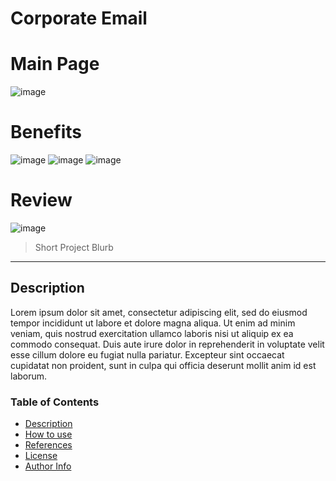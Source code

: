# Corporate Email
# Main Page
![image](https://user-images.githubusercontent.com/57478403/140004420-6152f1b0-6333-45c3-b6f6-bc731dd3d431.png)
# Benefits
![image](https://user-images.githubusercontent.com/57478403/140004069-5a408c52-a6a2-401b-9446-87e4de208de3.png)
![image](https://user-images.githubusercontent.com/57478403/140004080-760983de-e4a6-45d3-9713-e59d3797c020.png)
![image](https://user-images.githubusercontent.com/57478403/140004096-88446ab2-817c-40a5-a75a-c6a0d3a62526.png)
# Review
![image](https://user-images.githubusercontent.com/57478403/140004105-37e694f8-d102-47b8-b31d-44532c7eae94.png)


> Short Project Blurb 

________


## Description 
Lorem ipsum dolor sit amet, consectetur adipiscing elit, sed do eiusmod tempor incididunt ut labore et dolore magna aliqua. Ut enim ad minim veniam, quis nostrud exercitation ullamco laboris nisi ut aliquip ex ea commodo consequat. Duis aute irure dolor in reprehenderit in voluptate velit esse cillum dolore eu fugiat nulla pariatur. Excepteur sint occaecat cupidatat non proident, sunt in culpa qui officia deserunt mollit anim id est laborum.


### Table of Contents

- [Description](#description)
- [How to use](#how-to-use)
- [References](#references)
- [License](#license)
- [Author Info](#author-info)
